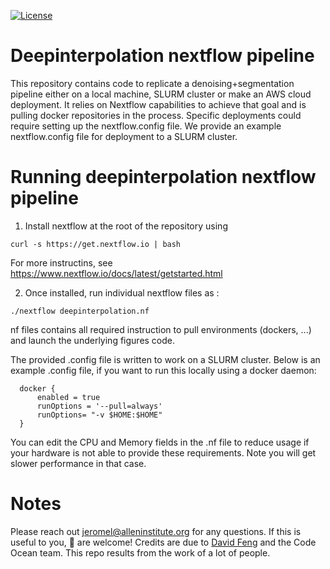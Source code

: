 [![License](https://img.shields.io/badge/license-MIT-brightgreen)](LICENSE)

Deepinterpolation nextflow pipeline
========================
This repository contains code to replicate a denoising+segmentation pipeline either on a local machine, SLURM cluster or make an AWS cloud deployment. 
It relies on Nextflow capabilities to achieve that goal and is pulling docker repositories in the process. Specific deployments could require setting up the nextflow.config file. 
We provide an example nextflow.config file for deployment to a SLURM cluster. 

Running deepinterpolation nextflow pipeline
========================
1. Install nextflow at the root of the repository using 

```curl -s https://get.nextflow.io | bash```

For more instructins, see https://www.nextflow.io/docs/latest/getstarted.html

2. Once installed, run individual nextflow files as : 

```./nextflow deepinterpolation.nf```

nf files contains all required instruction to pull environments (dockers, ...) and launch the underlying figures code.

The provided .config file is written to work on a SLURM cluster. 
Below is an example .config file, if you want to run this locally using a docker daemon: 

```
  docker {
      enabled = true
      runOptions = '--pull=always'
      runOptions= "-v $HOME:$HOME"
  }
```

You can edit the CPU and Memory fields in the .nf file to reduce usage if your hardware is not able to provide these requirements. Note you will get slower performance in that case. 

Notes
========================
Please reach out jeromel@alleninstitute.org for any questions. If this is useful to you, :wave: are welcome!
Credits are due to [David Feng](https://github.com/dyf) and the Code Ocean team. This repo results from the work of a lot of people. 
